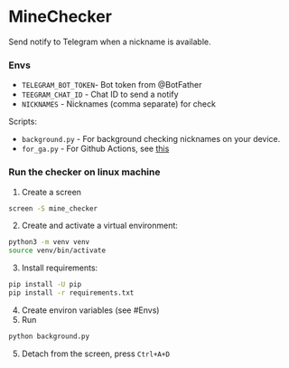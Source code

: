 # MineChecker

Send notify to Telegram when a nickname is available.

### Envs
- `TELEGRAM_BOT_TOKEN`- Bot token from @BotFather
- `TEEGRAM_CHAT_ID` - Chat ID to send a notify
- `NICKNAMES` - Nicknames (comma separate) for check


Scripts:
- `background.py` - For background checking nicknames on your device.
- `for_ga.py` - For Github Actions, see [this](.github/workflows/checker.yml)


### Run the checker on linux machine
1. Create a screen
```bash
screen -S mine_checker
```
2. Create and activate a virtual environment:
```bash
python3 -m venv venv
source venv/bin/activate
```
3. Install requirements:
```bash
pip install -U pip
pip install -r requirements.txt
```
4. Create environ variables (see #Envs)
4. Run
```bash
python background.py
```
5. Detach from the screen, press `Ctrl+A+D`
